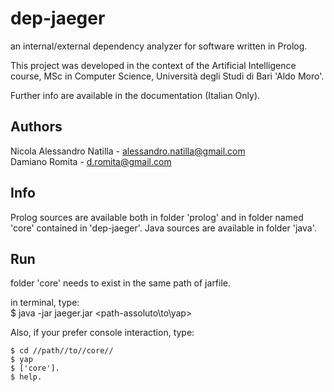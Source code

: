 dep-jaeger
=========

an internal/external dependency analyzer for software written in Prolog.

This project was developed in the context of the Artificial Intelligence course, MSc in Computer Science, Università degli Studi di Bari 'Aldo Moro'.

Further info are available in the documentation (Italian Only).

## Authors 


Nicola Alessandro Natilla - alessandro.natilla@gmail.com	
Damiano Romita - d.romita@gmail.com

## Info


Prolog sources are available both in folder 'prolog' and in folder named 'core' contained in 'dep-jaeger'. 
Java sources are available in folder 'java'.

## Run


folder 'core' needs to exist in the same path of jarfile.

in terminal, type:  
	$ java -jar jaeger.jar <path-assoluto\\to\\yap>


Also, if your prefer console interaction, type:
	
	$ cd //path//to//core//
	$ yap
	$ ['core'].
	$ help.
	
